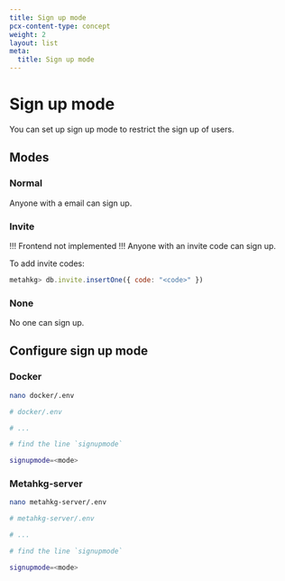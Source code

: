 ```yaml
---
title: Sign up mode
pcx-content-type: concept
weight: 2
layout: list
meta:
  title: Sign up mode
---
```


# Sign up mode

You can set up sign up mode to restrict the sign up of users.

## Modes

### Normal

Anyone with a email can sign up.

### Invite

!!! Frontend not implemented !!!
Anyone with an invite code can sign up.

To add invite codes:

```javascript
metahkg> db.invite.insertOne({ code: "<code>" })
```

### None

No one can sign up.

## Configure sign up mode

### Docker

```bash
nano docker/.env
```

```bash
# docker/.env

# ...

# find the line `signupmode`

signupmode=<mode>
```

### Metahkg-server

```bash
nano metahkg-server/.env
```

```bash
# metahkg-server/.env

# ...

# find the line `signupmode`

signupmode=<mode>
```
